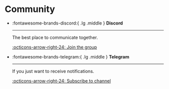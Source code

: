 # Community

<div class="grid cards" markdown>

-   :fontawesome-brands-discord:{ .lg .middle } __Discord__

    ---

    The best place to communicate together.

    [:octicons-arrow-right-24: Join the group](https://discord.gg/fPKVZScPT7)

-   :fontawesome-brands-telegram:{ .lg .middle } __Telegram__

    ---

    If you just want to receive notifications.

    [:octicons-arrow-right-24: Subscribe to channel](https://t.me/bdsplugins)

</div>
